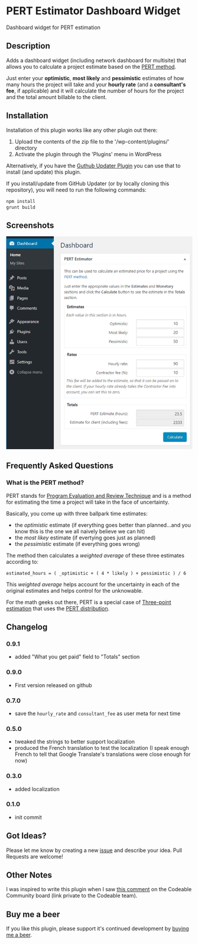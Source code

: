 # PERT Estimator Dashboard Widget

Dashboard widget for PERT estimation

## Description

Adds a dashboard widget (including network dashboard for multisite) that allows you to calculate a project estimate based on the [PERT method](https://en.wikipedia.org/wiki/Program_evaluation_and_review_technique).

Just enter your **optimistic**, **most likely** and **pessimistic** estimates of how many hours the project will take and your **hourly rate** (and a **consultant's fee**, if applicable) and it will calculate the number of hours for the project and the total amount billable to the client.  

## Installation

Installation of this plugin works like any other plugin out there:

1. Upload the contents of the zip file to the '/wp-content/plugins/' directory
2. Activate the plugin through the 'Plugins' menu in WordPress

Alternatively, if you have the [Guthub Updater Plugin](https://github.com/afragen/github-updater) you can
use that to install (and update) this plugin.

If you install/update from GitHub Updater (or by locally cloning this repository), you will need to run the following commands:

    npm install
    grunt build 

## Screenshots

![The Dashboard widget in action](assets/images/screenshot-1.png?raw=true "The Dashboard widget in action")

## Frequently Asked Questions

### What is the PERT method?

PERT stands for [Program Evaluation and Review Technique](https://en.wikipedia.org/wiki/Program_evaluation_and_review_technique) and is a method for estimating the time a project will take in the face of uncertainty.

Basically, you come up with three ballpark time estimates:

* the _optimistic_ estimate (if everything goes better than planned...and you know this is the one we all naively believe we can hit)
* the _most likey_ estimate (if evertying goes just as planned)
* the _pessimistic_ estimate (if everything goes wrong)

The method then calculates a _weighted average_ of these three estimates according to:

    estimated_hours = ( _optimistic + ( 4 * likely ) + pessimistic ) / 6

This _weighted average_ helps account for the uncertainty in each of the original estimates and helps control for the unknowable.

For the math geeks out there, PERT is a special case of [Three-point estimation](https://en.wikipedia.org/wiki/Three-point_estimation) that uses the [PERT distribution](https://en.wikipedia.org/wiki/PERT_distribution).

## Changelog

### 0.9.1

* added "What you get paid" field to "Totals" section

### 0.9.0

* First version released on github

### 0.7.0

* save the `hourly_rate` and `consultant_fee` as user meta for next time

### 0.5.0

* tweaked the strings to better support localization
* produced the French translation to test the localization (I speak enough French to tell that Google Translate's translations were close enough for now)

### 0.3.0

* added localization

### 0.1.0

* init commit

## Got Ideas?
Please let me know by creating a new [issue](https://github.com/pbiron/shc-pert-estimator/issues) and describe your idea.  Pull Requests are welcome!

## Other Notes

I was inspired to write this plugin when I saw [this comment](https://community.codeable.io/t/pert-weighted-system-how-to-calculate-estimates/969/3) on the Codeable Community board (link private to the Codeable team).

## Buy me a beer

If you like this plugin, please support it's continued development by [buying me a beer](https://www.paypal.com/cgi-bin/webscr?cmd=_s-xclick&hosted_button_id=Z6D97FA595WSU).
